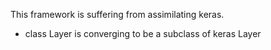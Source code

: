 This framework is suffering from assimilating keras.
* class Layer is converging to be a subclass of keras Layer